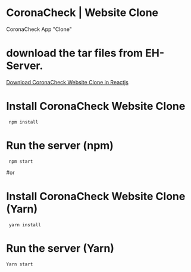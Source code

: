# CoronaCheck | Website Clone
CoronaCheck App "Clone"




# download the tar files from EH-Server.
[Download CoronaCheck Website Clone in Reactjs ](local-80.git.ericksonathome.com/coronacheck/cck.tar.gz)




# Install CoronaCheck Website Clone
```
 npm install
```

# Run the server (npm)
```
 npm start
```

#or

# Install CoronaCheck Website Clone (Yarn)
```
 yarn install
```

# Run the server (Yarn)
```
Yarn start 
```

